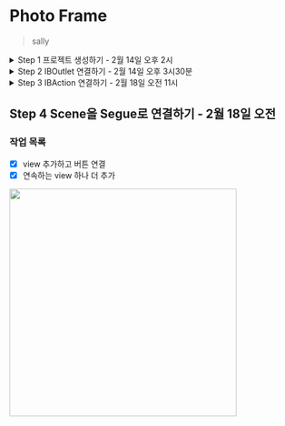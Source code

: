 # Photo Frame
> sally

<details>
	<summary>Step 1 프로젝트 생성하기 - 2월 14일 오후 2시</summary>

### 작업 목록
- [x] 포토프레임 프로젝트 저장소를 본인 저장소로 fork하고 로컬에 clone 하기
- [x] iOS app 프로젝트 생성하기
- [x] 스토리보드에서 TabBar Controller 추가하기
- [x] 두 개 Scene 중에 첫 번째 Scene에 Custom Class를 ViewController로 지정하기
- [x] 자동 생성된 ViewController 클래스 viewDidLoad() 함수에서 print(#file, #line, #function, #column) 코드를 추가하고 실행하면 콘솔 영역에 무엇이 출력되는지 확인하기
```
/Users/seeunlee/Dev/CodeSquad_2022/iOS class/swift-photoframe/PhotoFrame/PhotoFrame/ViewController.swift 7 viewDidLoad() 40
```

### 학습 키워드
- UITabBarController
- UITabBar

</details>


<details>
	<summary>Step 2 IBOutlet 연결하기 - 2월 14일 오후 3시30분</summary>

### 작업 목록
- [x] First Scene에 레이블 만들기
- [x] First Scene에 만들어져 있는 레이블을 IBOutlet으로 연결하기
- [x] 연결한 아웃렛 변수에 값을 변경하기
<img height="400" src="https://user-images.githubusercontent.com/45891045/153809410-648cbe24-7da1-4735-90fc-20a5c8cde6dd.png">

### 학습 키워드
- UILabel 클래스 속성(Property)

</details>


<details>
	<summary>Step 3 IBAction 연결하기 - 2월 18일 오전 11시</summary>

### 작업 목록
- [x] next button 만들고 IBAction 연결하기
- [x] next button의 액션으로 텍스트 속성 변경해보기
- [x] color change button과 새로운 color change 액션 만들기

### 추가 학습거리 
- [x] next button과 color change button 모두에 color change action을 연결해보기 
	- next button 하나에 두 개의 액션 연결
	- color change action 하나에 두 개의 버튼 연결
<img height="400" src="https://user-images.githubusercontent.com/45891045/154604509-ba2025ce-d527-4fc2-b07a-5f0c94350da0.gif">

### 질문거리
- next button에 두 개의 액션을 달고 두 액션의 순서를 지정해주고 싶었는데 실패했습니다. 
	- 먼저 생성된 순서로 지정되나 싶어서 하나를 지우고 순서를 바꿔서 작성해보기도 해봤지만 이상하게 순서가 바뀌지 않았습니다..!
	- 혹시 스토리보드만 사용해서는 불가능한 것일까요? 
	- 따로 코드로 액션을 연결해주고 순서를 지정해주는? 방법을 알아보는게 좋을까요?

</details>


## Step 4 Scene을 Segue로 연결하기 - 2월 18일 오전 

### 작업 목록
- [x] view 추가하고 버튼 연결
- [x] 연속하는 view 하나 더 추가

<img height="400" src="https://user-images.githubusercontent.com/45891045/154606078-f6283b3d-b91e-4411-aed7-7e71623ab969.gif">

